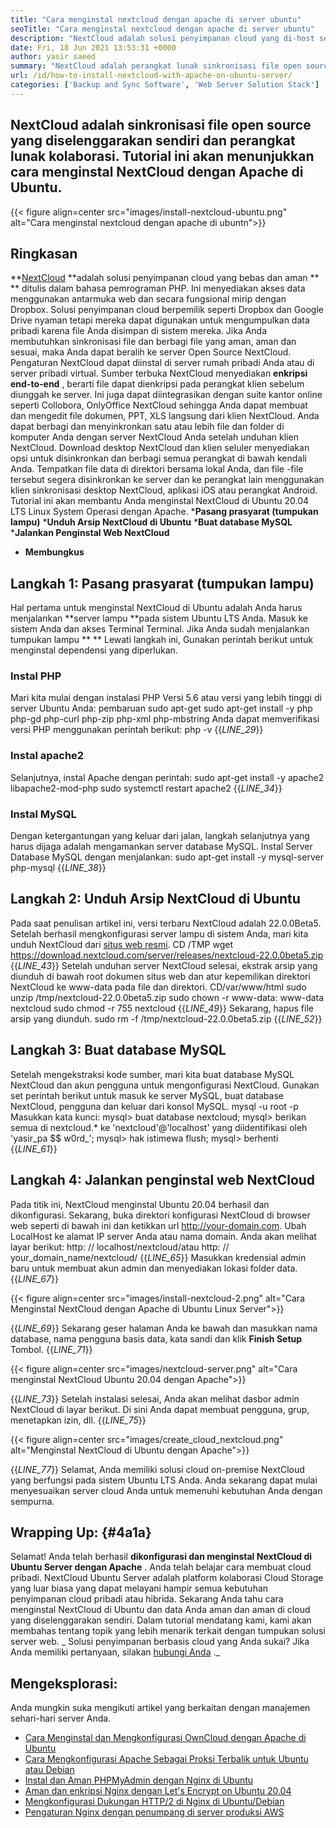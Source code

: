 ```yaml
---
title: "Cara menginstal nextcloud dengan apache di server ubuntu" 
seoTitle: "Cara menginstal nextcloud dengan apache di server ubuntu" 
description: "NextCloud adalah solusi penyimpanan cloud yang di-host sendiri open source yang ditulis dalam PHP. Artikel ini akan menunjukkan cara menginstal NextCloud dengan Apache di Ubuntu." 
date: Fri, 18 Jun 2021 13:53:31 +0000
author: yasir saeed
summary: "NextCloud adalah perangkat lunak sinkronisasi file open source yang diselenggarakan sendiri dan perangkat lunak kolaborasi. Tutorial ini akan menunjukkan cara menginstal NextCloud dengan Apache di Ubuntu." 
url: /id/how-to-install-nextcloud-with-apache-on-ubuntu-server/
categories: ['Backup and Sync Software', 'Web Server Solution Stack']
---
```


## NextCloud adalah sinkronisasi file open source yang diselenggarakan sendiri dan perangkat lunak kolaborasi. Tutorial ini akan menunjukkan cara menginstal NextCloud dengan Apache di Ubuntu.

{{< figure align=center src="images/install-nextcloud-ubuntu.png" alt="Cara menginstal nextcloud dengan apache di ubuntn">}}


## **Ringkasan**
**[NextCloud][1]  **adalah solusi penyimpanan cloud yang bebas dan aman ** **  ditulis dalam bahasa pemrograman PHP. Ini menyediakan akses data menggunakan antarmuka web dan secara fungsional mirip dengan Dropbox. Solusi penyimpanan cloud berpemilik seperti Dropbox dan Google Drive nyaman tetapi mereka dapat digunakan untuk mengumpulkan data pribadi karena file Anda disimpan di sistem mereka. Jika Anda membutuhkan sinkronisasi file dan berbagi file yang aman, aman dan sesuai, maka Anda dapat beralih ke server Open Source NextCloud. Pengaturan NextCloud dapat diinstal di server rumah pribadi Anda atau di server pribadi virtual.
Sumber terbuka NextCloud menyediakan **enkripsi end-to-end** , berarti file dapat dienkripsi pada perangkat klien sebelum diunggah ke server. Ini juga dapat diintegrasikan dengan suite kantor online seperti Collobora, OnlyOffice NextCloud sehingga Anda dapat membuat dan mengedit file dokumen, PPT, XLS langsung dari klien NextCloud. Anda dapat berbagi dan menyinkronkan satu atau lebih file dan folder di komputer Anda dengan server NextCloud Anda setelah unduhan klien NextCloud. Download desktop NextCloud dan klien seluler menyediakan opsi untuk disinkronkan dan berbagi semua perangkat di bawah kendali Anda. Tempatkan file data di direktori bersama lokal Anda, dan file -file tersebut segera disinkronkan ke server dan ke perangkat lain menggunakan klien sinkronisasi desktop NextCloud, aplikasi iOS atau perangkat Android.
Tutorial ini akan membantu Anda menginstal NextCloud di Ubuntu 20.04 LTS Linux System Operasi dengan Apache.
  ***Pasang prasyarat (tumpukan lampu)** 
  ***Unduh Arsip NextCloud di Ubuntu** 
  ***Buat database MySQL** 
  ***Jalankan Penginstal Web NextCloud** 
  * **Membungkus**

## Langkah 1: Pasang prasyarat (tumpukan lampu)
Hal pertama untuk menginstal NextCloud di Ubuntu adalah Anda harus menjalankan **server lampu  **pada sistem Ubuntu LTS Anda. Masuk ke sistem Anda dan akses Terminal Terminal. Jika Anda sudah menjalankan tumpukan lampu ** **  Lewati langkah ini, Gunakan perintah berikut untuk menginstal dependensi yang diperlukan.

### Instal PHP
Mari kita mulai dengan instalasi PHP Versi 5.6 atau versi yang lebih tinggi di server Ubuntu Anda:
pembaruan sudo apt-get
sudo apt-get install -y php php-gd php-curl php-zip php-xml php-mbstring
Anda dapat memverifikasi versi PHP menggunakan perintah berikut:
php -v
{{_LINE_29_}}

### Instal apache2
Selanjutnya, instal Apache dengan perintah:
sudo apt-get install -y apache2 libapache2-mod-php
sudo systemctl restart apache2
{{_LINE_34_}}

### Instal MySQL
Dengan ketergantungan yang keluar dari jalan, langkah selanjutnya yang harus dijaga adalah mengamankan server database MySQL. Instal Server Database MySQL dengan menjalankan:
sudo apt-get install -y mysql-server php-mysql
{{_LINE_38_}}

## Langkah 2: Unduh Arsip NextCloud di Ubuntu
Pada saat penulisan artikel ini, versi terbaru NextCloud adalah 22.0.0Beta5. Setelah berhasil mengkonfigurasi server lampu di sistem Anda, mari kita unduh NextCloud dari [situs web resmi][2].
CD /TMP
wget https://download.nextcloud.com/server/releases/nextcloud-22.0.0beta5.zip
{{_LINE_43_}}
Setelah unduhan server NextCloud selesai, ekstrak arsip yang diunduh di bawah root dokumen situs web dan atur kepemilikan direktori NextCloud ke www-data pada file dan direktori.
CD/var/www/html
sudo unzip /tmp/nextcloud-22.0.0beta5.zip
sudo chown -r www-data: www-data nextcloud
sudo chmod -r 755 nextcloud
{{_LINE_49_}}
Sekarang, hapus file arsip yang diunduh.
sudo rm -f /tmp/nextcloud-22.0.0beta5.zip
{{_LINE_52_}}

## Langkah 3: Buat database MySQL
Setelah mengekstraksi kode sumber, mari kita buat database MySQL NextCloud dan akun pengguna untuk mengonfigurasi NextCloud. Gunakan set perintah berikut untuk masuk ke server MySQL, buat database NextCloud, pengguna dan keluar dari konsol MySQL.
mysql -u root -p
Masukkan kata kunci:
mysql> buat database nextcloud;
mysql> berikan semua di nextcloud.* ke 'nextcloud'@'localhost' yang diidentifikasi oleh 'yasir_pa $$ w0rd_';
mysql> hak istimewa flush;
mysql> berhenti
{{_LINE_61_}}

## Langkah 4: Jalankan penginstal web NextCloud
Pada titik ini, NextCloud menginstal Ubuntu 20.04 berhasil dan dikonfigurasi. Sekarang, buka direktori konfigurasi NextCloud di browser web seperti di bawah ini dan ketikkan url http://your-domain.com. Ubah LocalHost ke alamat IP server Anda atau nama domain. Anda akan melihat layar berikut:
http: // localhost/nextcloud/atau http: // your_domain_name/nextcloud/
{{_LINE_65_}}
Masukkan kredensial admin baru untuk membuat akun admin dan menyediakan lokasi folder data.
{{_LINE_67_}}

{{< figure align=center src="images/install-nextcloud-2.png" alt="Cara Menginstal NextCloud dengan Apache di Ubuntu Linux Server">}}

{{_LINE_69_}}
Sekarang geser halaman Anda ke bawah dan masukkan nama database, nama pengguna basis data, kata sandi dan klik **Finish Setup**  Tombol.
{{_LINE_71_}}

{{< figure align=center src="images/nextcloud-server.png" alt="Cara menginstal NextCloud Ubuntu 20.04 dengan Apache">}}

{{_LINE_73_}}
Setelah instalasi selesai, Anda akan melihat dasbor admin NextCloud di layar berikut. Di sini Anda dapat membuat pengguna, grup, menetapkan izin, dll.
{{_LINE_75_}}

{{< figure align=center src="images/create_cloud_nextcloud.png" alt="Menginstal NextCloud di Ubuntu dengan Apache">}}

{{_LINE_77_}}
Selamat, Anda memiliki solusi cloud on-premise NextCloud yang berfungsi pada sistem Ubuntu LTS Anda. Anda sekarang dapat mulai menyesuaikan server cloud Anda untuk memenuhi kebutuhan Anda dengan sempurna.

## **Wrapping Up:**    {#4a1a}
Selamat! Anda telah berhasil **dikonfigurasi dan menginstal NextCloud di Ubuntu Server dengan Apache** . Anda telah belajar cara membuat cloud pribadi. NextCloud Ubuntu Server adalah platform kolaborasi Cloud Storage yang luar biasa yang dapat melayani hampir semua kebutuhan penyimpanan cloud pribadi atau hibrida. Sekarang Anda tahu cara menginstal NextCloud di Ubuntu dan data Anda aman dan aman di cloud yang diselenggarakan sendiri. Dalam tutorial mendatang kami, kami akan membahas tentang topik yang lebih menarik terkait dengan tumpukan solusi server web.
_ Solusi penyimpanan berbasis cloud yang Anda sukai? Jika Anda memiliki pertanyaan, silakan [hubungi Anda][3] ._

## Mengeksplorasi:
Anda mungkin suka mengikuti artikel yang berkaitan dengan manajemen sehari-hari server Anda.
  * [Cara Menginstal dan Mengkonfigurasi OwnCloud dengan Apache di Ubuntu][4]
  * [Cara Mengkonfigurasi Apache Sebagai Proksi Terbalik untuk Ubuntu atau Debian][5]
  * [Instal dan Aman PHPMyAdmin dengan Nginx di Ubuntu][6]
  * [Aman dan enkripsi Nginx dengan Let's Encrypt on Ubuntu 20.04][7]
  * [Mengkonfigurasi Dukungan HTTP/2 di Nginx di Ubuntu/Debian][8]
  * [Pengaturan Nginx dengan penumpang di server produksi AWS][9]

  
[1]: https://nextcloud.com/
[2]: https://nextcloud.com/install/
[3]: mailto:yasir.saeed@aspose.com
[4]: https://blog.containerize.com/backup-and-sync-software/how-to-install-and-configure-owncloud-with-apache-on-ubuntu/
[5]: https://blog.containerize.com/web-server-solution-stack/how-to-configure-apache-as-a-reverse-proxy-for-ubuntudebian/
[6]: https://blog.containerize.com/web-server-solution-stack/how-to-install-and-secure-phpmyadmin-with-nginx-on-ubuntu/
[7]: https://blog.containerize.com/web-server-solution-stack/how-to-secure-nginx-with-letsencrypt-on-ubuntu-20-04/
[8]: https://blog.containerize.com/web-server-solution-stack/how-to-configure-http2-support-in-nginx-on-ubuntudebian/
[9]: https://blog.containerize.com/web-server-solution-stack/how-to-setup-nginx-with-passenger-on-aws-production-server/
